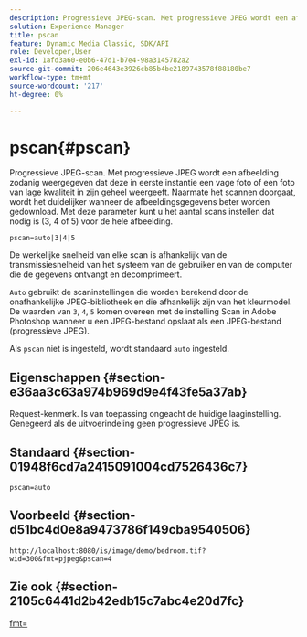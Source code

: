 ```yaml
---
description: Progressieve JPEG-scan. Met progressieve JPEG wordt een afbeelding zodanig weergegeven dat deze in eerste instantie een vage foto of een foto van lage kwaliteit in zijn geheel weergeeft. Naarmate het scannen doorgaat, wordt het duidelijker wanneer de afbeeldingsgegevens beter worden gedownload. Met deze parameter kunt u het aantal scans instellen dat nodig is (3, 4 of 5) voor de hele afbeelding.
solution: Experience Manager
title: pscan
feature: Dynamic Media Classic, SDK/API
role: Developer,User
exl-id: 1afd3a60-e0b6-47d1-b7e4-98a3145782a2
source-git-commit: 206e4643e3926cb85b4be2189743578f88180be7
workflow-type: tm+mt
source-wordcount: '217'
ht-degree: 0%

---
```


# pscan{#pscan}

Progressieve JPEG-scan. Met progressieve JPEG wordt een afbeelding zodanig weergegeven dat deze in eerste instantie een vage foto of een foto van lage kwaliteit in zijn geheel weergeeft. Naarmate het scannen doorgaat, wordt het duidelijker wanneer de afbeeldingsgegevens beter worden gedownload. Met deze parameter kunt u het aantal scans instellen dat nodig is (3, 4 of 5) voor de hele afbeelding.

`pscan=auto|3|4|5`

De werkelijke snelheid van elke scan is afhankelijk van de transmissiesnelheid van het systeem van de gebruiker en van de computer die de gegevens ontvangt en decomprimeert.

`Auto` gebruikt de scaninstellingen die worden berekend door de onafhankelijke JPEG-bibliotheek en die afhankelijk zijn van het kleurmodel. De waarden van `3`, `4`, `5` komen overeen met de instelling Scan in Adobe Photoshop wanneer u een JPEG-bestand opslaat als een JPEG-bestand (progressieve JPEG).

Als `pscan` niet is ingesteld, wordt standaard `auto` ingesteld.

## Eigenschappen {#section-e36aa3c63a974b969d9e4f43fe5a37ab}

Request-kenmerk. Is van toepassing ongeacht de huidige laaginstelling. Genegeerd als de uitvoerindeling geen progressieve JPEG is.

## Standaard {#section-01948f6cd7a2415091004cd7526436c7}

`pscan=auto`

## Voorbeeld {#section-d51bc4d0e8a9473786f149cba9540506}

`http://localhost:8080/is/image/demo/bedroom.tif?wid=300&fmt=pjpeg&pscan=4`

## Zie ook {#section-2105c6441d2b42edb15c7abc4e20d7fc}

[fmt=](../../../../../is-api/http-ref/image-serving-api-ref/c-http-protocol-reference/c-command-reference/r-is-http-fmt.md#reference-cdf10043423b45ba9fe15157fb3ae37a)
